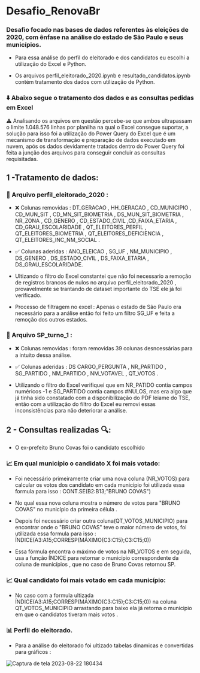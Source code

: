# Desafio_RenovaBr
### Desafio focado nas bases de dados referentes às eleições de 2020, com ênfase na análise do estado de São Paulo e seus municípios.

+ Para essa análise do perfil do eleitorado e dos candidatos eu escolhi a utilização do Excel e Python.

+ Os arquivos perfil_eleitorado_2020.ipynb e resultado_candidatos.ipynb contém tratamento dos dados com utilização de Python.

### ⬇️ Abaixo segue o tratamento dos dados e as consultas pedidas em Excel 

⚠️ Analisando os arquivos em questão percebe-se que ambos ultrapassam o limite 1.048.576 linhas por planilha na qual o Excel consegue suportar, a solução para isso foi a utilização do Power Query do Excel que é um mecanismo de transformação e preparação de dados executado em nuvem, após os dados devidamente tratados dentro do Power Query foi feita a junção dos arquivos para conseguir concluir as consultas requisitadas.

## 1 -Tratamento de dados: 

 ### 📁 Arquivo perfil_eleitorado_2020 :
    
+ ❌ Colunas removidas : DT_GERACAO , HH_GERACAO , CD_MUNICIPIO , CD_MUN_SIT , CD_MN_SIT_BIOMETRIA , DS_MUN_SIT_BIOMETRIA , NR_ZONA , CD_GENERO , CD_ESTADO_CIVIL ,CD_FAIXA_ETARIA , CD_GRAU_ESCOLARIDADE , QT_ELEITORES_PERFIL , QT_ELEITORES_BIOMETRIA , QT_ELEITORES_DEFICIENCIA , QT_ELEITORES_INC_NM_SOCIAL .
    
+ ✅ Colunas aderidas : ANO_ELEICAO , SG_UF , NM_MUNICIPIO , DS_GENERO , DS_ESTADO_CIVIL , DS_FAIXA_ETARIA , DS_GRAU_ESCOLARIDADE.

+ Ultizando o filtro do Excel constantei que não foi necessario a remoção de registros brancos de nulos no arquivo perfil_eleitorado_2020 , provavelmente se          trantando de dataset importante do TSE ele já foi verificado.
    
+ Processo de filtragem no excel : Apenas o estado de São Paulo era necessário para a análise então foi feito um filtro SG_UF e feita a remoção dos outros estados.
 
 ### 📁 Arquivo SP_turno_1 :
    
+ ❌ Colunas removidas : foram removidas 39 colunas desncessárias para a intuito dessa análise.
    
+ ✅ Colunas aderidas : DS CARGO_PERGUNTA , NR_PARTIDO , SG_PARTIDO , NM_PARTIDO , NM_VOTAVEL , QT_VOTOS .

+ Utilizando o filtro do Excel verifiquei que em NR_PATIDO contia campos numéricos -1 e SG_PARTIDO contia campos #NULOS, mas era algo que já tinha sido       constatado com a disponibilização do PDF leiame do TSE, então com a utilização do filtro do Excel eu removi essas inconsistências para não deteriorar a análise.

## 2 - Consultas realizadas 🔍:

+ O ex-prefeito Bruno Covas foi o candidato escolhido
 
### 📈 Em qual município o candidato X foi mais votado:

+ Foi necessário primeiramente criar uma nova coluna (NR_VOTOS) para calcular os votos dos candidato em cada município foi utilizada essa formula para isso : CONT.SE(B2:B13;"BRUNO COVAS") 
 
+ No qual essa nova coluna mostra o número de votos para "BRUNO COVAS" no município da primeira célula .

+ Depois foi necessário criar outra coluna(QT_VOTOS_MUNICIPIO) para encontrar onde o "BRUNO COVAS" teve o maior número de votos, foi utilizada essa formula para isso : ÍNDICE(A3:A15;CORRESP(MÁXIMO(C3:C15);C3:C15;0))

+ Essa fórmula encontra o máximo de votos na NR_VOTOS e em seguida, usa a função ÍNDICE para retornar o município correspondente da coluna de municípios , que no caso de Bruno Covas retornou SP.

### 📈 Qual candidato foi mais votado em cada município:

+ No caso com a formula  ultizada ÍNDICE(A3:A15;CORRESP(MÁXIMO(C3:C15);C3:C15;0)) na coluna QT_VOTOS_MUNICIPIO arrastando para baixo ela já retorna o municipio em que o candidatos tiveram mais votos .

### 📊 Perfil do eleitorado.
+ Para a análise do eleitorado foi ultizado tabelas dinamicas e convertidas para gráficos : 

![Captura de tela 2023-08-22 180434](https://github.com/RenanCalejon/Desafio_RenovaBr/assets/101199913/e432e3f4-0204-49b2-bb00-fa0cc037be3b)

	








   

